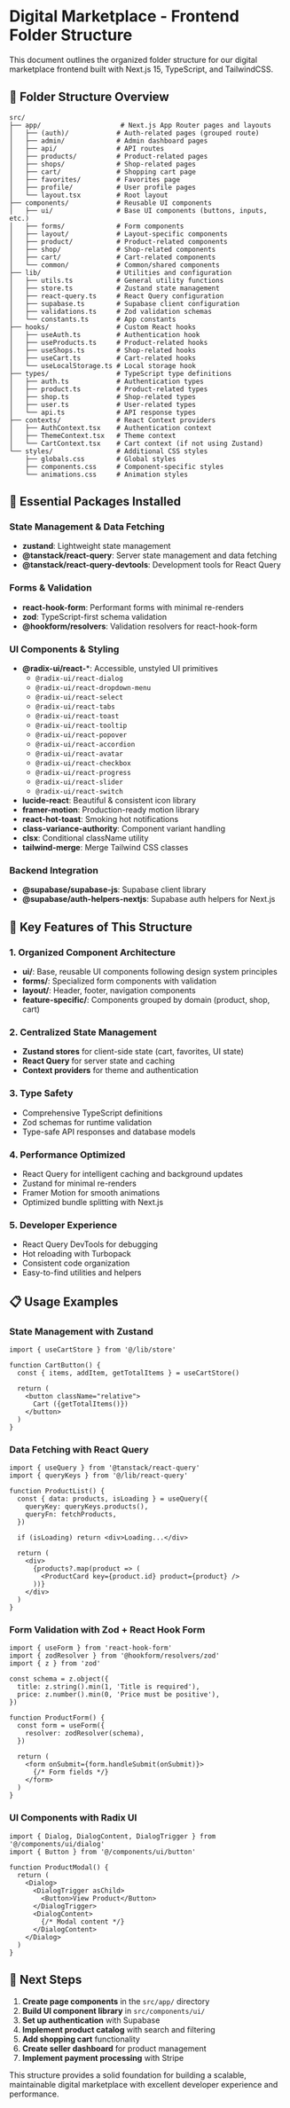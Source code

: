 # Digital Marketplace - Frontend Folder Structure

This document outlines the organized folder structure for our digital marketplace frontend built with Next.js 15, TypeScript, and TailwindCSS.

## 📁 Folder Structure Overview

```
src/
├── app/                    # Next.js App Router pages and layouts
│   ├── (auth)/            # Auth-related pages (grouped route)
│   ├── admin/             # Admin dashboard pages
│   ├── api/               # API routes
│   ├── products/          # Product-related pages
│   ├── shops/             # Shop-related pages
│   ├── cart/              # Shopping cart page
│   ├── favorites/         # Favorites page
│   ├── profile/           # User profile pages
│   └── layout.tsx         # Root layout
├── components/            # Reusable UI components
│   ├── ui/                # Base UI components (buttons, inputs, etc.)
│   ├── forms/             # Form components
│   ├── layout/            # Layout-specific components
│   ├── product/           # Product-related components
│   ├── shop/              # Shop-related components
│   ├── cart/              # Cart-related components
│   └── common/            # Common/shared components
├── lib/                   # Utilities and configuration
│   ├── utils.ts           # General utility functions
│   ├── store.ts           # Zustand state management
│   ├── react-query.ts     # React Query configuration
│   ├── supabase.ts        # Supabase client configuration
│   ├── validations.ts     # Zod validation schemas
│   └── constants.ts       # App constants
├── hooks/                 # Custom React hooks
│   ├── useAuth.ts         # Authentication hook
│   ├── useProducts.ts     # Product-related hooks
│   ├── useShops.ts        # Shop-related hooks
│   ├── useCart.ts         # Cart-related hooks
│   └── useLocalStorage.ts # Local storage hook
├── types/                 # TypeScript type definitions
│   ├── auth.ts            # Authentication types
│   ├── product.ts         # Product-related types
│   ├── shop.ts            # Shop-related types
│   ├── user.ts            # User-related types
│   └── api.ts             # API response types
├── contexts/              # React Context providers
│   ├── AuthContext.tsx    # Authentication context
│   ├── ThemeContext.tsx   # Theme context
│   └── CartContext.tsx    # Cart context (if not using Zustand)
└── styles/                # Additional CSS styles
    ├── globals.css        # Global styles
    ├── components.css     # Component-specific styles
    └── animations.css     # Animation styles
```

## 🔧 Essential Packages Installed

### State Management & Data Fetching
- **zustand**: Lightweight state management
- **@tanstack/react-query**: Server state management and data fetching
- **@tanstack/react-query-devtools**: Development tools for React Query

### Forms & Validation
- **react-hook-form**: Performant forms with minimal re-renders
- **zod**: TypeScript-first schema validation
- **@hookform/resolvers**: Validation resolvers for react-hook-form

### UI Components & Styling
- **@radix-ui/react-***: Accessible, unstyled UI primitives
  - `@radix-ui/react-dialog`
  - `@radix-ui/react-dropdown-menu`
  - `@radix-ui/react-select`
  - `@radix-ui/react-tabs`
  - `@radix-ui/react-toast`
  - `@radix-ui/react-tooltip`
  - `@radix-ui/react-popover`
  - `@radix-ui/react-accordion`
  - `@radix-ui/react-avatar`
  - `@radix-ui/react-checkbox`
  - `@radix-ui/react-progress`
  - `@radix-ui/react-slider`
  - `@radix-ui/react-switch`
- **lucide-react**: Beautiful & consistent icon library
- **framer-motion**: Production-ready motion library
- **react-hot-toast**: Smoking hot notifications
- **class-variance-authority**: Component variant handling
- **clsx**: Conditional className utility
- **tailwind-merge**: Merge Tailwind CSS classes

### Backend Integration
- **@supabase/supabase-js**: Supabase client library
- **@supabase/auth-helpers-nextjs**: Supabase auth helpers for Next.js

## 🚀 Key Features of This Structure

### 1. **Organized Component Architecture**
- **ui/**: Base, reusable UI components following design system principles
- **forms/**: Specialized form components with validation
- **layout/**: Header, footer, navigation components
- **feature-specific/**: Components grouped by domain (product, shop, cart)

### 2. **Centralized State Management**
- **Zustand stores** for client-side state (cart, favorites, UI state)
- **React Query** for server state and caching
- **Context providers** for theme and authentication

### 3. **Type Safety**
- Comprehensive TypeScript definitions
- Zod schemas for runtime validation
- Type-safe API responses and database models

### 4. **Performance Optimized**
- React Query for intelligent caching and background updates
- Zustand for minimal re-renders
- Framer Motion for smooth animations
- Optimized bundle splitting with Next.js

### 5. **Developer Experience**
- React Query DevTools for debugging
- Hot reloading with Turbopack
- Consistent code organization
- Easy-to-find utilities and helpers

## 📋 Usage Examples

### State Management with Zustand
```tsx
import { useCartStore } from '@/lib/store'

function CartButton() {
  const { items, addItem, getTotalItems } = useCartStore()
  
  return (
    <button className="relative">
      Cart ({getTotalItems()})
    </button>
  )
}
```

### Data Fetching with React Query
```tsx
import { useQuery } from '@tanstack/react-query'
import { queryKeys } from '@/lib/react-query'

function ProductList() {
  const { data: products, isLoading } = useQuery({
    queryKey: queryKeys.products(),
    queryFn: fetchProducts,
  })
  
  if (isLoading) return <div>Loading...</div>
  
  return (
    <div>
      {products?.map(product => (
        <ProductCard key={product.id} product={product} />
      ))}
    </div>
  )
}
```

### Form Validation with Zod + React Hook Form
```tsx
import { useForm } from 'react-hook-form'
import { zodResolver } from '@hookform/resolvers/zod'
import { z } from 'zod'

const schema = z.object({
  title: z.string().min(1, 'Title is required'),
  price: z.number().min(0, 'Price must be positive'),
})

function ProductForm() {
  const form = useForm({
    resolver: zodResolver(schema),
  })
  
  return (
    <form onSubmit={form.handleSubmit(onSubmit)}>
      {/* Form fields */}
    </form>
  )
}
```

### UI Components with Radix UI
```tsx
import { Dialog, DialogContent, DialogTrigger } from '@/components/ui/dialog'
import { Button } from '@/components/ui/button'

function ProductModal() {
  return (
    <Dialog>
      <DialogTrigger asChild>
        <Button>View Product</Button>
      </DialogTrigger>
      <DialogContent>
        {/* Modal content */}
      </DialogContent>
    </Dialog>
  )
}
```

## 🎯 Next Steps

1. **Create page components** in the `src/app/` directory
2. **Build UI component library** in `src/components/ui/`
3. **Set up authentication** with Supabase
4. **Implement product catalog** with search and filtering
5. **Add shopping cart** functionality
6. **Create seller dashboard** for product management
7. **Implement payment processing** with Stripe

This structure provides a solid foundation for building a scalable, maintainable digital marketplace with excellent developer experience and performance.
